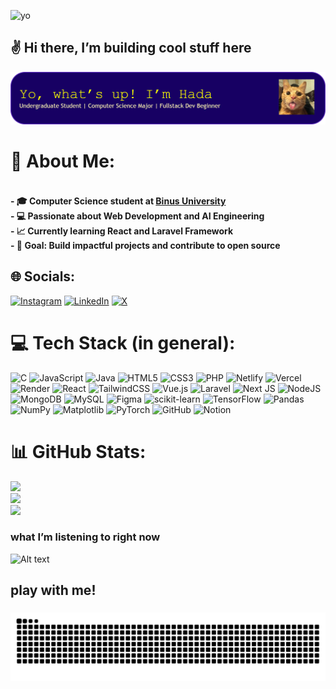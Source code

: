 ![yo](https://media1.tenor.com/m/xlmPrelanVgAAAAC/regalt-interesting.gif)
## ✌️ Hi there, I’m building cool stuff here
![Hada hamdaa](img/github-header-banner%20(1).png)

<!-- ## 🚀 About Me
- 🎓 **Computer Science** student at [Binus University](https://binus.ac.id/program/computer-science-software-engineering/)
- 💻 Passionate about Web Development and AI Engineering 
- 📈 Currently learning **React** and **Laravel Framework**
- 🎯 **Goal**: Build impactful projects and contribute to open source   -->

# 💫 About Me:
#### <br>- 🎓 **Computer Science** student at [Binus University](https://binus.ac.id/program/computer-science-software-engineering/)<br>- 💻 Passionate about Web Development and AI Engineering <br>- 📈 Currently learning **React** and **Laravel Framework**<br>- 🎯 **Goal**: Build impactful projects and contribute to open source  


## 🌐 Socials:
[![Instagram](https://img.shields.io/badge/Instagram-%23E4405F.svg?logo=Instagram&logoColor=white)](https://instagram.com/hadahamdaa) [![LinkedIn](https://img.shields.io/badge/LinkedIn-%230077B5.svg?logo=linkedin&logoColor=white)](www.linkedin.com/in/mochamad-hada-hamda-mocsya-4404b228a) [![X](https://img.shields.io/badge/X-black.svg?logo=X&logoColor=white)](https://x.com/@HadaHamda) 

# 💻 Tech Stack (in general):
![C](https://img.shields.io/badge/c-%2300599C.svg?style=for-the-badge&logo=c&logoColor=white) ![JavaScript](https://img.shields.io/badge/javascript-%23323330.svg?style=for-the-badge&logo=javascript&logoColor=%23F7DF1E) ![Java](https://img.shields.io/badge/java-%23ED8B00.svg?style=for-the-badge&logo=openjdk&logoColor=white) ![HTML5](https://img.shields.io/badge/html5-%23E34F26.svg?style=for-the-badge&logo=html5&logoColor=white) ![CSS3](https://img.shields.io/badge/css3-%231572B6.svg?style=for-the-badge&logo=css3&logoColor=white)  ![PHP](https://img.shields.io/badge/php-%23777BB4.svg?style=for-the-badge&logo=php&logoColor=white) ![Netlify](https://img.shields.io/badge/netlify-%23000000.svg?style=for-the-badge&logo=netlify&logoColor=#00C7B7) ![Vercel](https://img.shields.io/badge/vercel-%23000000.svg?style=for-the-badge&logo=vercel&logoColor=white) ![Render](https://img.shields.io/badge/Render-%46E3B7.svg?style=for-the-badge&logo=render&logoColor=white) ![React](https://img.shields.io/badge/react-%2320232a.svg?style=for-the-badge&logo=react&logoColor=%2361DAFB)  ![TailwindCSS](https://img.shields.io/badge/tailwindcss-%2338B2AC.svg?style=for-the-badge&logo=tailwind-css&logoColor=white) ![Vue.js](https://img.shields.io/badge/vue.js-%2335495e.svg?style=for-the-badge&logo=vuedotjs&logoColor=%234FC08D) ![Laravel](https://img.shields.io/badge/laravel-%23FF2D20.svg?style=for-the-badge&logo=laravel&logoColor=white) ![Next JS](https://img.shields.io/badge/Next-black?style=for-the-badge&logo=next.js&logoColor=white) ![NodeJS](https://img.shields.io/badge/node.js-6DA55F?style=for-the-badge&logo=node.js&logoColor=white) ![MongoDB](https://img.shields.io/badge/MongoDB-%234ea94b.svg?style=for-the-badge&logo=mongodb&logoColor=white) ![MySQL](https://img.shields.io/badge/mysql-4479A1.svg?style=for-the-badge&logo=mysql&logoColor=white) ![Figma](https://img.shields.io/badge/figma-%23F24E1E.svg?style=for-the-badge&logo=figma&logoColor=white) ![scikit-learn](https://img.shields.io/badge/scikit--learn-%23F7931E.svg?style=for-the-badge&logo=scikit-learn&logoColor=white) ![TensorFlow](https://img.shields.io/badge/TensorFlow-%23FF6F00.svg?style=for-the-badge&logo=TensorFlow&logoColor=white) ![Pandas](https://img.shields.io/badge/pandas-%23150458.svg?style=for-the-badge&logo=pandas&logoColor=white) ![NumPy](https://img.shields.io/badge/numpy-%23013243.svg?style=for-the-badge&logo=numpy&logoColor=white) ![Matplotlib](https://img.shields.io/badge/Matplotlib-%23ffffff.svg?style=for-the-badge&logo=Matplotlib&logoColor=black) ![PyTorch](https://img.shields.io/badge/PyTorch-%23EE4C2C.svg?style=for-the-badge&logo=PyTorch&logoColor=white) ![GitHub](https://img.shields.io/badge/github-%23121011.svg?style=for-the-badge&logo=github&logoColor=white) ![Notion](https://img.shields.io/badge/Notion-%23000000.svg?style=for-the-badge&logo=notion&logoColor=white) 
# 📊 GitHub Stats:
![](https://github-readme-stats.vercel.app/api?username=Hadahamdaa&theme=shades-of-purple&hide_border=false&include_all_commits=true&count_private=true)<br/>
![](https://nirzak-streak-stats.vercel.app/?user=Hadahamdaa&theme=shades-of-purple&hide_border=false)<br/>
![](https://github-readme-stats.vercel.app/api/top-langs/?username=Hadahamdaa&theme=shades-of-purple&hide_border=false&include_all_commits=true&count_private=true&layout=compact)


### what I’m listening to right now
![Alt text](https://spotify-recently-played-readme.vercel.app/api?user=21oybodklta5urjc3lhghwuty)

## play with me!
###

<img src="https://raw.githubusercontent.com/Hadahamdaa/Hadahamdaa/output/snake.svg" alt="Snake animation" />

###


